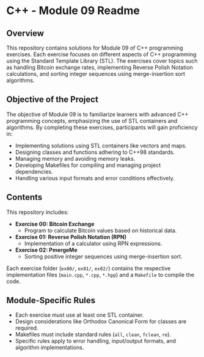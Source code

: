 # C++ - Module 09 Readme

## Overview
This repository contains solutions for Module 09 of C++ programming exercises. Each exercise focuses on different aspects of C++ programming using the Standard Template Library (STL). The exercises cover topics such as handling Bitcoin exchange rates, implementing Reverse Polish Notation calculations, and sorting integer sequences using merge-insertion sort algorithms.

## Objective of the Project
The objective of Module 09 is to familiarize learners with advanced C++ programming concepts, emphasizing the use of STL containers and algorithms. By completing these exercises, participants will gain proficiency in:
- Implementing solutions using STL containers like vectors and maps.
- Designing classes and functions adhering to C++98 standards.
- Managing memory and avoiding memory leaks.
- Developing Makefiles for compiling and managing project dependencies.
- Handling various input formats and error conditions effectively.

## Contents
This repository includes:
- **Exercise 00: Bitcoin Exchange**
  - Program to calculate Bitcoin values based on historical data.
- **Exercise 01: Reverse Polish Notation (RPN)**
  - Implementation of a calculator using RPN expressions.
- **Exercise 02: PmergeMe**
  - Sorting positive integer sequences using merge-insertion sort.

Each exercise folder (`ex00/`, `ex01/`, `ex02/`) contains the respective implementation files (`main.cpp`, `*.cpp`, `*.hpp`) and a `Makefile` to compile the code.

## Module-Specific Rules
- Each exercise must use at least one STL container.
- Design considerations like Orthodox Canonical Form for classes are required.
- Makefiles must include standard rules (`all`, `clean`, `fclean`, `re`).
- Specific rules apply to error handling, input/output formats, and algorithm implementations.
